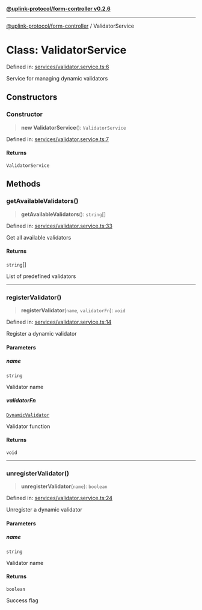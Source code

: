 [**@uplink-protocol/form-controller v0.2.6**](../README.md)

***

[@uplink-protocol/form-controller](../globals.md) / ValidatorService

# Class: ValidatorService

Defined in: [services/validator.service.ts:6](https://github.com/jmkcoder/uplink-protocol-form-controller/blob/b4197b802291c2a362dd28d04ee111d1534495f5/src/services/validator.service.ts#L6)

Service for managing dynamic validators

## Constructors

### Constructor

> **new ValidatorService**(): `ValidatorService`

Defined in: [services/validator.service.ts:7](https://github.com/jmkcoder/uplink-protocol-form-controller/blob/b4197b802291c2a362dd28d04ee111d1534495f5/src/services/validator.service.ts#L7)

#### Returns

`ValidatorService`

## Methods

### getAvailableValidators()

> **getAvailableValidators**(): `string`[]

Defined in: [services/validator.service.ts:33](https://github.com/jmkcoder/uplink-protocol-form-controller/blob/b4197b802291c2a362dd28d04ee111d1534495f5/src/services/validator.service.ts#L33)

Get all available validators

#### Returns

`string`[]

List of predefined validators

***

### registerValidator()

> **registerValidator**(`name`, `validatorFn`): `void`

Defined in: [services/validator.service.ts:14](https://github.com/jmkcoder/uplink-protocol-form-controller/blob/b4197b802291c2a362dd28d04ee111d1534495f5/src/services/validator.service.ts#L14)

Register a dynamic validator

#### Parameters

##### name

`string`

Validator name

##### validatorFn

[`DynamicValidator`](../type-aliases/DynamicValidator.md)

Validator function

#### Returns

`void`

***

### unregisterValidator()

> **unregisterValidator**(`name`): `boolean`

Defined in: [services/validator.service.ts:24](https://github.com/jmkcoder/uplink-protocol-form-controller/blob/b4197b802291c2a362dd28d04ee111d1534495f5/src/services/validator.service.ts#L24)

Unregister a dynamic validator

#### Parameters

##### name

`string`

Validator name

#### Returns

`boolean`

Success flag
